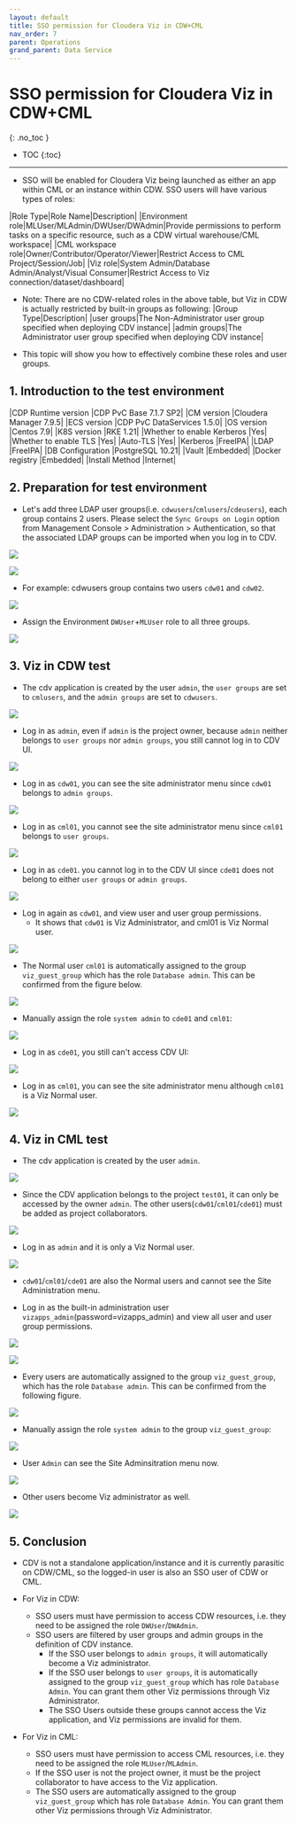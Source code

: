 ```yaml
---
layout: default
title: SSO permission for Cloudera Viz in CDW+CML
nav_order: 7
parent: Operations
grand_parent: Data Service
---
```


# SSO permission for Cloudera Viz in CDW+CML
{: .no_toc }

- TOC
{:toc}

---

- SSO will be enabled for Cloudera Viz being launched as either an app within CML or an instance within CDW. SSO users will have various types of roles:

|Role Type|Role Name|Description|
|Environment role|MLUser/MLAdmin/DWUser/DWAdmin|Provide permissions to perform tasks on a specific resource, such as a CDW virtual warehouse/CML workspace|
|CML workspace role|Owner/Contributor/Operator/Viewer|Restrict Access to CML Project/Session/Job|
|Viz role|System Admin/Database Admin/Analyst/Visual Consumer|Restrict Access to Viz connection/dataset/dashboard|

- Note: There are no CDW-related roles in the above table, but Viz in CDW is actually restricted by built-in groups as following:
|Group Type|Description|
|user groups|The Non-Administrator user group specified when deploying CDV instance|
|admin groups|The Administrator user group specified when deploying CDV instance|

- This topic will show you how to effectively combine these roles and user groups.

## 1. Introduction to the test environment

|CDP Runtime version |CDP PvC Base 7.1.7 SP2|
|CM version |Cloudera Manager 7.9.5|
|ECS version |CDP PvC DataServices 1.5.0|
|OS version |Centos 7.9|
|K8S version |RKE 1.21|
|Whether to enable Kerberos |Yes|
|Whether to enable TLS |Yes|
|Auto-TLS |Yes|
|Kerberos |FreeIPA|
|LDAP |FreeIPA|
|DB Configuration |PostgreSQL 10.21|
|Vault |Embedded|
|Docker registry |Embedded|
|Install Method |Internet|


## 2. Preparation for test environment

- Let's add three LDAP user groups(i.e. `cdwusers`/`cmlusers`/`cdeusers`), each group contains 2 users. Please select the `Sync Groups on Login` option from Management Console > Administration > Authentication, so that the associated LDAP groups can be imported when you log in to CDV. 

![](../../assets/images/ds/cdvsso01.png)

![](../../assets/images/ds/cdvsso02.png)

- For example: cdwusers group contains two users `cdw01` and `cdw02`.

![](../../assets/images/ds/cdvsso03.png)

- Assign the Environment `DWUser`+`MLUser` role to all three groups.

![](../../assets/images/ds/cdvsso04.png)


## 3. Viz in CDW test

- The cdv application is created by the user `admin`, the `user groups` are set to `cmlusers`, and the `admin groups` are set to `cdwusers`.
 
![](../../assets/images/ds/cdvsso05.png)

- Log in as `admin`, even if `admin` is the project owner, because `admin` neither belongs to `user groups` nor `admin groups`, you still cannot log in to CDV UI.

![](../../assets/images/ds/cdvsso06.png)

- Log in as `cdw01`, you can see the site administrator menu since `cdw01` belongs to `admin groups`.

![](../../assets/images/ds/cdvsso07.png)

- Log in as `cml01`, you cannot see the site administrator menu since `cml01` belongs to `user groups`.

![](../../assets/images/ds/cdvsso08.png)

- Log in as `cde01`. you cannot log in to the CDV UI since `cde01` does not belong to either `user groups` or `admin groups`.

![](../../assets/images/ds/cdvsso06.png)

- Log in again as `cdw01`, and view user and user group permissions.
    - It shows that `cdw01` is Viz Administrator, and cml01 is Viz Normal user. 

![](../../assets/images/ds/cdvsso09.png)

- The Normal user `cml01` is automatically assigned to the group `viz_guest_group` which has the role `Database admin`. This can be confirmed from the figure below.

![](../../assets/images/ds/cdvsso10.png)
 
- Manually assign the role `system admin` to `cde01` and `cml01`:

![](../../assets/images/ds/cdvsso11.png)

- Log in as `cde01`, you still can't access CDV UI:

![](../../assets/images/ds/cdvsso06.png)

- Log in as `cml01`, you can see the site administrator menu although `cml01` is a Viz Normal user.

![](../../assets/images/ds/cdvsso12.png)

## 4. Viz in CML test

- The cdv application is created by the user `admin`.

![](../../assets/images/ds/cdvsso13.png)

- Since the CDV application belongs to the project `test01`, it can only be accessed by the owner `admin`. The other users(`cdw01`/`cml01`/`cde01`) must be added as project collaborators.

![](../../assets/images/ds/cdvsso14.png)

- Log in as `admin` and it is only a Viz Normal user. 

![](../../assets/images/ds/cdvsso15.png)

- `cdw01`/`cml01`/`cde01` are also the Normal users and cannot see the Site Administration menu.

- Log in as the built-in administration user `vizapps_admin`(password=vizapps_admin) and view all user and user group permissions.

![](../../assets/images/ds/cdvsso16.png)

![](../../assets/images/ds/cdvsso17.png)

- Every users are automatically assigned to the group `viz_guest_group`, which has the role `Database admin`. This can be confirmed from the following figure.

![](../../assets/images/ds/cdvsso18.png)

- Manually assign the role `system admin` to the group `viz_guest_group`:

![](../../assets/images/ds/cdvsso19.png)

- User `Admin` can see the Site Adminsitration menu now.

![](../../assets/images/ds/cdvsso20.png)

- Other users become Viz administrator as well.

![](../../assets/images/ds/cdvsso21.png)


## 5. Conclusion

- CDV is not a standalone application/instance and it is currently parasitic on CDW/CML, so the logged-in user is also an SSO user of CDW or CML.

- For Viz in CDW:
    - SSO users must have permission to access CDW resources, i.e. they need to be assigned the role `DWUser`/`DWAdmin`.
    - SSO users are filtered by user groups and admin groups in the definition of CDV instance. 
        - If the SSO user belongs to `admin groups`, it will automatically become a Viz administrator.
        - If the SSO user belongs to `user groups`, it is automatically assigned to the group `viz_guest_group` which has role `Database Admin`. You can grant them other Viz permissions through Viz Administrator.
        - The SSO Users outside these groups cannot access the Viz application, and Viz permissions are invalid for them.


- For Viz in CML:
    - SSO users must have permission to access CML resources, i.e. they need to be assigned the role `MLUser`/`MLAdmin`.
    - If the SSO user is not the project owner, it must be the project collaborator to have access to the Viz application.
    - The SSO users are automatically assigned to the group `viz_guest_group` which has role `Database Admin`. You can grant them other Viz permissions through Viz Administrator.
